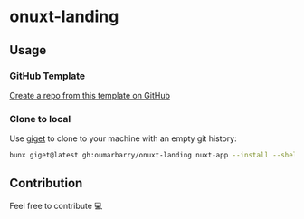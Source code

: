 # onuxt-landing

## Usage

### GitHub Template

[Create a repo from this template on GitHub](https://github.com/oumarbarry/onuxt-landing/generate)

### Clone to local

Use [giget](https://github.com/unjs/giget) to clone to your machine with an empty git history:

```bash
bunx giget@latest gh:oumarbarry/onuxt-landing nuxt-app --install --shell
```

## Contribution

Feel free to contribute 💻

